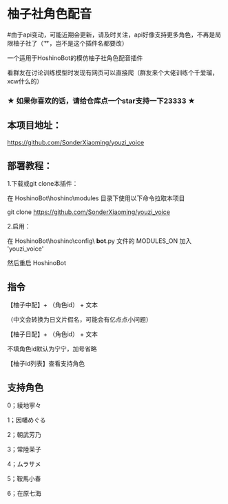 # 柚子社角色配音

#由于api变动，可能近期会更新，请及时关注，api好像支持更多角色，不再是局限柚子社了（艹，岂不是这个插件名都要改）

一个适用于HoshinoBot的模仿柚子社角色配音插件

看群友在讨论训练模型时发现有网页可以直接爬（群友来个大佬训练个千爱瑠，xcw什么的）

### ★ 如果你喜欢的话，请给仓库点一个star支持一下23333 ★

## 本项目地址：

https://github.com/SonderXiaoming/youzi_voice

## 部署教程：

1.下载或git clone本插件：

在 HoshinoBot\hoshino\modules 目录下使用以下命令拉取本项目

git clone https://github.com/SonderXiaoming/youzi_voice

2.启用：

在 HoshinoBot\hoshino\config\ **bot**.py 文件的 MODULES_ON 加入 'youzi_voice'

然后重启 HoshinoBot

## 指令

【柚子中配】+ （角色id） + 文本

（中文会转换为日文片假名，可能会有亿点点小问题）

【柚子日配】+ （角色id） + 文本

不填角色id默认为宁宁，加号省略

【柚子id列表】查看支持角色

## 支持角色

0；綾地寧々

1；因幡めぐる

2；朝武芳乃

3；常陸茉子

4；ムラサメ

5；鞍馬小春

6；在原七海
